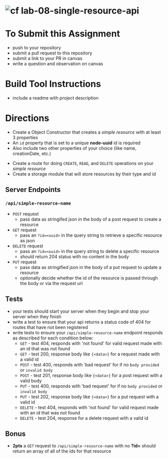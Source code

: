 ![cf](https://i.imgur.com/7v5ASc8.png) lab-08-single-resource-api
=====

# To Submit this Assignment
  <!-- * fork this repository -->
  <!-- * write all of your code in a directory named `lab-` + `<your name>` **e.g.** `lab-duncan` -->
  * push to your repository
  * submit a pull request to this repository
  * submit a link to your PR in canvas
  * write a question and observation on canvas

# Build Tool Instructions
<!-- * create a package.json that lists all dependencies and developer dependencies -->
<!-- * include an .eslintrc -->
<!-- * include a .gitignore -->
* include a readme with project description
<!-- * include any npm scripts for starting server, linting, testing, etc -->

# Directions
<!-- * Create these directories to organize your code: -->
 <!-- * lib -->
 <!-- * model -->
 <!-- * test -->
<!-- * Create a HTTP Server using the http module -->
* Create a Object Constructor that creates a _simple resource_ with at least 3 properties
 * An `id` property that is set to a unique **node-uuid** id is required
 * Also include two other properties of your choice (like name, creationDate, etc.)
<!-- * Create a body parser to parse the json in the body of `POST` and `PUT` requests -->
<!-- * Create a url parser that uses nodes `url` and `querystring` modules parse the request url -->
<!-- * Create a Router Constructor that manages requests to `GET`, `POST`, `PUT`, and `DELETE` requests -->
* Create a route for doing `CREATE`, `READ`, and `DELETE` operations on your _simple resource_
* Create a storage module that will store resources by their type and id

## Server Endpoints
### `/api/simple-resource-name`
* `POST` request
  * pass data as stringifed json in the body of a post request to create a resource
* `GET` request
  * pass an `?id=<uuid>` in the query string to retrieve a specific resource as json
* `DELETE` request
  * pass an `?id=<uuid>` in the query string to delete a specific resource
  * should return 204 status with no content in the body
* `PUT` request
  * pass data as stringified json in the body of a put request to update a resource
  * optionally decide whether the id of the resource is passed through the body or via the request url

## Tests
* your tests should start your server when they begin and stop your server when they finish
* write a test to ensure that your api returns a status code of 404 for routes that have not been registered
* write tests to ensure your `/api/simple-resource-name` endpoint responds as described for each condition below:
  * `GET` - test 404, responds with 'not found' for valid request made with an id that was not found
  * `GET` - test 200, response body like `{<data>}` for a request made with a valid id
  * `POST` - test 400, responds with 'bad request' for if no `body provided` or `invalid body`
  * `POST` - test 201, response body like  `{<data>}` for a post request with a valid body
  * `PUT` - test 400, responds with 'bad request' for if no `body provided` or `invalid body`
  * `PUT` - test 202, response body like  `{<data>}` for a put request with a valid  id
  * `DELETE` - test 404, responds with 'not found' for valid request made with an id that was not found
  * `DELETE` - test 204, response for a delete request with a valid id


## Bonus
* **2pts** a `GET` request to `/api/simple-resource-name` with no **?id=** should return an array of all of the ids for that resource
